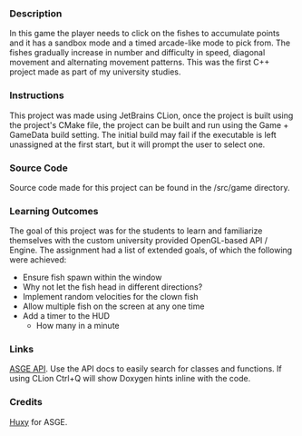 ### Description

In this game the player needs to click on the fishes to accumulate points and it has a sandbox mode and a timed arcade-like mode to pick from. The fishes gradually increase in number and difficulty in speed, diagonal movement and alternating movement patterns. This was the first C++ project made as part of my university studies.

### Instructions

This project was made using JetBrains CLion, once the project is built using the project's CMake file, the project can be built and run using the Game + GameData build setting. The initial build may fail if the executable is left unassigned at the first start, but it will prompt the user to select one.

### Source Code

Source code made for this project can be found in the /src/game directory.

### Learning Outcomes

The goal of this project was for the students to learn and familiarize themselves with the custom university provided OpenGL-based API / Engine. The assignment had a list of extended goals, of which the following were achieved:

- Ensure fish spawn within the window
- Why not let the fish head in different directions?
- Implement random velocities for the clown fish
- Allow multiple fish on the screen at any one time
- Add a timer to the HUD
    - How many in a minute

### Links
[ASGE API](https://huxyuk.github.io/AwesomeSauceGE/). Use the API docs to easily search for classes and functions. If using CLion Ctrl+Q will show Doxygen hints inline with the code.

### Credits

[Huxy](https://github.com/HuxyUK/) for ASGE.

